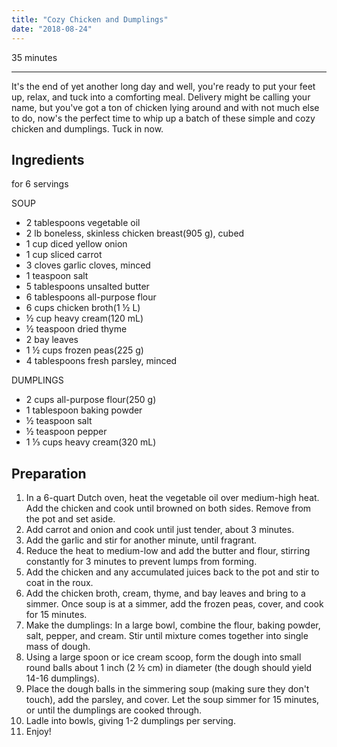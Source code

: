 ```yaml
---
title: "Cozy Chicken and Dumplings"
date: "2018-08-24"
---
```

35 minutes

------------------------------

It's the end of yet another long day and well, you're ready to put your feet up, relax, and tuck into a comforting meal. Delivery might be calling your name, but you've got a ton of chicken lying around and with not much else to do, now's the perfect time to whip up a batch of these simple and cozy chicken and dumplings. Tuck in now.


Ingredients
-----------

for 6 servings

SOUP

-   2 tablespoons vegetable oil
-   2 lb boneless, skinless chicken breast(905 g), cubed
-   1 cup diced yellow onion
-   1 cup sliced carrot
-   3 cloves garlic cloves, minced
-   1 teaspoon salt
-   5 tablespoons unsalted butter
-   6 tablespoons all-purpose flour
-   6 cups chicken broth(1 ½ L)
-   ½ cup heavy cream(120 mL)
-   ½ teaspoon dried thyme
-   2 bay leaves
-   1 ½ cups frozen peas(225 g)
-   4 tablespoons fresh parsley, minced

DUMPLINGS

-   2 cups all-purpose flour(250 g)
-   1 tablespoon baking powder
-   ½ teaspoon salt
-   ½ teaspoon pepper
-   1 ⅓ cups heavy cream(320 mL)

Preparation
-----------

1.  In a 6-quart Dutch oven, heat the vegetable oil over medium-high heat. Add the chicken and cook until browned on both sides. Remove from the pot and set aside.
2.  Add carrot and onion and cook until just tender, about 3 minutes.
3.  Add the garlic and stir for another minute, until fragrant.
4.  Reduce the heat to medium-low and add the butter and flour, stirring constantly for 3 minutes to prevent lumps from forming.
5.  Add the chicken and any accumulated juices back to the pot and stir to coat in the roux.
6.  Add the chicken broth, cream, thyme, and bay leaves and bring to a simmer. Once soup is at a simmer, add the frozen peas, cover, and cook for 15 minutes.
7.  Make the dumplings: In a large bowl, combine the flour, baking powder, salt, pepper, and cream. Stir until mixture comes together into single mass of dough.
8.  Using a large spoon or ice cream scoop, form the dough into small round balls about 1 inch (2 ½ cm) in diameter (the dough should yield 14-16 dumplings).
9.  Place the dough balls in the simmering soup (making sure they don't touch), add the parsley, and cover. Let the soup simmer for 15 minutes, or until the dumplings are cooked through.
10. Ladle into bowls, giving 1-2 dumplings per serving.
11. Enjoy!